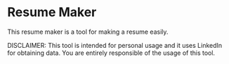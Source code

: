 # Resume Maker

This resume maker is a tool for making a resume easily.

DISCLAIMER: This tool is intended for personal usage and it uses LinkedIn for obtaining data. You are entirely responsible of the usage of this tool.